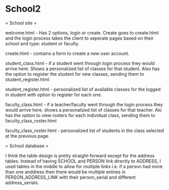 School2
=======
 = School site = 

welcome.html -  Has 2 options, login or create. 
              Create goes to create.html and the login process takes the client to seperate pages based on their 
              school and type: student or faculty. 
              
create.html - contains a form to create a new user account.

student_class.html - if a student went through login process they would arrive here. Shows a personalized list of classes
              for that student.
              Also has the option to register the student for new classes, sending them to student_register.html
              
student_register.html - personalized list of available classes for the logged in student with option to register 
              for each one.
              
faculty_class.html - if a teacher/faculty went through the login process they would arrive here. shows a personalized
              list of classes for that teacher.
              Alo has the option to view rosters for each individual class, sending them to faculty_class_roster.html
              
faculty_class_roster.html - personalized list of students in the class selected at the previous page.



 = School database = 
 
 I think the table design is pretty straight-forward except for the address tables. Instead of having SCHOOL and PERSON link
 directly to ADDRESS, I used tables in the middle to allow for multiple links i.e. if a person had more than one anddress
 then there would be multiple entries in PERSON_ADDRESS_LINK with their person_serial and different address_serials.
